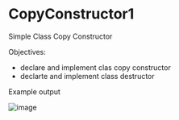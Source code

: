 # CopyConstructor1
Simple Class Copy Constructor


Objectives:
- declare and implement clas copy constructor
- declarte and implement class destructor

Example output

![image](https://user-images.githubusercontent.com/97081479/188612625-50e49594-924e-414f-966b-7fa51eef79c7.png)
